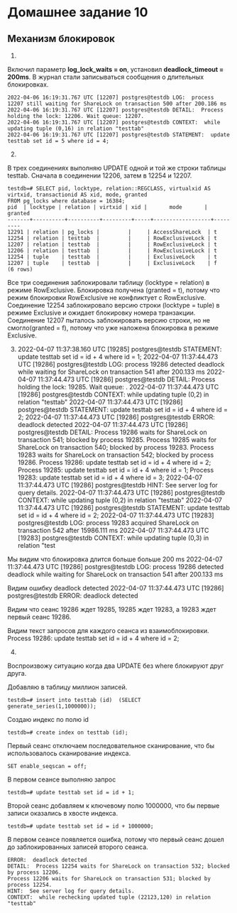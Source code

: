 # Домашнее задание 10
## Механизм блокировок

1.
Включил параметр **log_lock_waits = on**, установил **deadlock_timeout = 200ms**. В журнал стали записываться сообщения о длительных блокировках.

    2022-04-06 16:19:31.767 UTC [12207] postgres@testdb LOG:  process 12207 still waiting for ShareLock on transaction 500 after 200.186 ms
    2022-04-06 16:19:31.767 UTC [12207] postgres@testdb DETAIL:  Process holding the lock: 12206. Wait queue: 12207.
    2022-04-06 16:19:31.767 UTC [12207] postgres@testdb CONTEXT:  while updating tuple (0,16) in relation "testtab"
    2022-04-06 16:19:31.767 UTC [12207] postgres@testdb STATEMENT:  update testtab set id = 5 where id = 4;

2.
В трех соединениях выполняю UPDATE одной и той же строки таблицы testtab.
Сначала в соединении 12206, затем в 12254 и 12207.

    testdb=# SELECT pid, locktype, relation::REGCLASS, virtualxid AS virtxid, transactionid AS xid, mode, granted
    FROM pg_locks where database = 16384;
    pid  | locktype | relation | virtxid | xid |       mode       | granted 
    -------+----------+----------+---------+-----+------------------+---------
    12291 | relation | pg_locks |         |     | AccessShareLock  | t
    12254 | relation | testtab  |         |     | RowExclusiveLock | t
    12207 | relation | testtab  |         |     | RowExclusiveLock | t
    12206 | relation | testtab  |         |     | RowExclusiveLock | t
    12254 | tuple    | testtab  |         |     | ExclusiveLock    | t
    12207 | tuple    | testtab  |         |     | ExclusiveLock    | f
    (6 rows)

Все три соединения заблокировали таблицу (locktype = relation) в режиме RowExclusive. Блокировка получена (granted = t), потому что режим блокировки RowExclusive не конфликтует с RowExclusive.
Соединение 12254 заблокировало версию строки (locktype = tuple) в режиме Exclusive и ожидает блокировку номера транзакции.
Соединение 12207 пыталось заблокировать версию строки, но не смогло(granted = f), потому что уже наложена блокировка в режиме Exclusive. 

3.
    2022-04-07 11:37:38.160 UTC [19285] postgres@testdb STATEMENT:  update testtab set id = id + 4 where id = 1;
    2022-04-07 11:37:44.473 UTC [19286] postgres@testdb LOG:  process 19286 detected deadlock while waiting for ShareLock on transaction 541 after 200.133 ms
    2022-04-07 11:37:44.473 UTC [19286] postgres@testdb DETAIL:  Process holding the lock: 19285. Wait queue: .
    2022-04-07 11:37:44.473 UTC [19286] postgres@testdb CONTEXT:  while updating tuple (0,2) in relation "testtab"
    2022-04-07 11:37:44.473 UTC [19286] postgres@testdb STATEMENT:  update testtab set id = id + 4 where id = 2;
    2022-04-07 11:37:44.473 UTC [19286] postgres@testdb ERROR:  deadlock detected
    2022-04-07 11:37:44.473 UTC [19286] postgres@testdb DETAIL:  Process 19286 waits for ShareLock on transaction 541; blocked by process 19285.
            Process 19285 waits for ShareLock on transaction 540; blocked by process 19283.
            Process 19283 waits for ShareLock on transaction 542; blocked by process 19286.
            Process 19286: update testtab set id = id + 4 where id = 2;
            Process 19285: update testtab set id = id + 4 where id = 1;
            Process 19283: update testtab set id = id + 4 where id = 3;
    2022-04-07 11:37:44.473 UTC [19286] postgres@testdb HINT:  See server log for query details.
    2022-04-07 11:37:44.473 UTC [19286] postgres@testdb CONTEXT:  while updating tuple (0,2) in relation "testtab"
    2022-04-07 11:37:44.473 UTC [19286] postgres@testdb STATEMENT:  update testtab set id = id + 4 where id = 2;
    2022-04-07 11:37:44.473 UTC [19283] postgres@testdb LOG:  process 19283 acquired ShareLock on transaction 542 after 15986.111 ms
    2022-04-07 11:37:44.473 UTC [19283] postgres@testdb CONTEXT:  while updating tuple (0,3) in relation "test

Мы видим что блокировка длится больше больше 200 ms
    2022-04-07 11:37:44.473 UTC [19286] postgres@testdb LOG:  process 19286 detected deadlock while waiting for ShareLock on transaction 541 after 200.133 ms

Видим ошибку deadlock detected
    2022-04-07 11:37:44.473 UTC [19286] postgres@testdb ERROR:  deadlock detected

Видим что сеанс 19286 ждет 19285, 19285 ждет 19283, а 19283 ждет первый сеанс 19286.

Видим текст запросов для каждого сеанса из взаимоблокировки.
    Process 19286: update testtab set id = id + 4 where id = 2;

4.

Воспроизвожу ситуацию когда два UPDATE без where блокируют друг друга.

Добавляю в таблицу миллион записей.

    testdb=# insert into testtab (id)  (SELECT generate_series(1,1000000));

Создаю индекс по полю id

    testdb=# create index on testtab (id);

Первый сеанс отключаем последовательное сканирование, что бы использовалось сканирование индекса.

    SET enable_seqscan = off;

В первом сеансе выполняю запрос

    testdb=# update testtab set id = id + 1;

Второй сеанс добавляем к ключевому полю 1000000, что бы первые записи оказались в хвосте индекса.

    testdb=# update testtab set id = id + 1000000;

В первом сеансе появляется ошибка, потому что первый сеанс дошел до заблокированных записей второго сеанса.

    ERROR:  deadlock detected
    DETAIL:  Process 12254 waits for ShareLock on transaction 532; blocked by process 12206.
    Process 12206 waits for ShareLock on transaction 531; blocked by process 12254.
    HINT:  See server log for query details.
    CONTEXT:  while rechecking updated tuple (22123,120) in relation "testtab"
